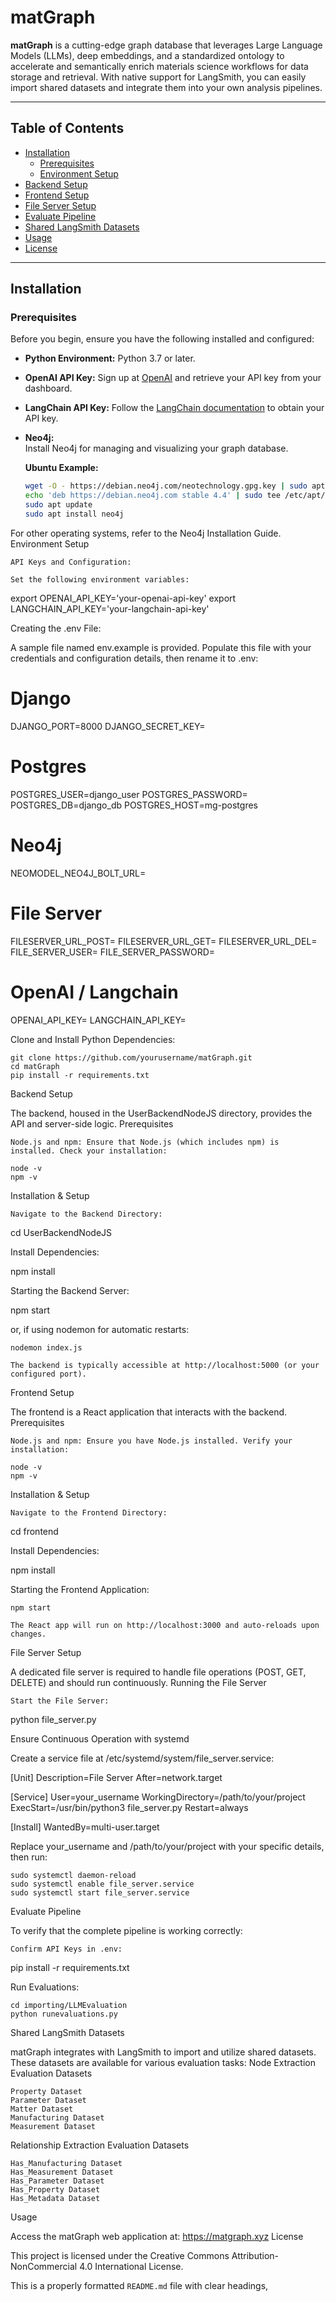 # matGraph

**matGraph** is a cutting-edge graph database that leverages Large Language Models (LLMs), deep embeddings, and a standardized ontology to accelerate and semantically enrich materials science workflows for data storage and retrieval. With native support for LangSmith, you can easily import shared datasets and integrate them into your own analysis pipelines.

---

## Table of Contents

- [Installation](#installation)
   - [Prerequisites](#prerequisites)
   - [Environment Setup](#environment-setup)
- [Backend Setup](#backend-setup)
- [Frontend Setup](#frontend-setup)
- [File Server Setup](#file-server-setup)
- [Evaluate Pipeline](#evaluate-pipeline)
- [Shared LangSmith Datasets](#shared-langsmith-datasets)
- [Usage](#usage)
- [License](#license)

---

## Installation

### Prerequisites

Before you begin, ensure you have the following installed and configured:

- **Python Environment:** Python 3.7 or later.
- **OpenAI API Key:** Sign up at [OpenAI](https://openai.com/) and retrieve your API key from your dashboard.
- **LangChain API Key:** Follow the [LangChain documentation](https://python.langchain.com/) to obtain your API key.
- **Neo4j:**  
  Install Neo4j for managing and visualizing your graph database.

  **Ubuntu Example:**
  ```bash
  wget -O - https://debian.neo4j.com/neotechnology.gpg.key | sudo apt-key add -
  echo 'deb https://debian.neo4j.com stable 4.4' | sudo tee /etc/apt/sources.list.d/neo4j.list
  sudo apt update
  sudo apt install neo4j

For other operating systems, refer to the Neo4j Installation Guide.
Environment Setup

    API Keys and Configuration:

    Set the following environment variables:

export OPENAI_API_KEY='your-openai-api-key'
export LANGCHAIN_API_KEY='your-langchain-api-key'

Creating the .env File:

A sample file named env.example is provided. Populate this file with your credentials and configuration details, then rename it to .env:

# Django
DJANGO_PORT=8000
DJANGO_SECRET_KEY=

# Postgres
POSTGRES_USER=django_user
POSTGRES_PASSWORD=
POSTGRES_DB=django_db
POSTGRES_HOST=mg-postgres

# Neo4j
NEOMODEL_NEO4J_BOLT_URL=

# File Server
FILESERVER_URL_POST=
FILESERVER_URL_GET=
FILESERVER_URL_DEL=
FILE_SERVER_USER=
FILE_SERVER_PASSWORD=

# OpenAI / Langchain
OPENAI_API_KEY=
LANGCHAIN_API_KEY=

Clone and Install Python Dependencies:

    git clone https://github.com/yourusername/matGraph.git
    cd matGraph
    pip install -r requirements.txt

Backend Setup

The backend, housed in the UserBackendNodeJS directory, provides the API and server-side logic.
Prerequisites

    Node.js and npm: Ensure that Node.js (which includes npm) is installed. Check your installation:

    node -v
    npm -v

Installation & Setup

    Navigate to the Backend Directory:

cd UserBackendNodeJS

Install Dependencies:

npm install

Starting the Backend Server:

npm start

or, if using nodemon for automatic restarts:

    nodemon index.js

    The backend is typically accessible at http://localhost:5000 (or your configured port).

Frontend Setup

The frontend is a React application that interacts with the backend.
Prerequisites

    Node.js and npm: Ensure you have Node.js installed. Verify your installation:

    node -v
    npm -v

Installation & Setup

    Navigate to the Frontend Directory:

cd frontend

Install Dependencies:

npm install

Starting the Frontend Application:

    npm start

    The React app will run on http://localhost:3000 and auto-reloads upon changes.

File Server Setup

A dedicated file server is required to handle file operations (POST, GET, DELETE) and should run continuously.
Running the File Server

    Start the File Server:

python file_server.py

Ensure Continuous Operation with systemd

Create a service file at /etc/systemd/system/file_server.service:

[Unit]
Description=File Server
After=network.target

[Service]
User=your_username
WorkingDirectory=/path/to/your/project
ExecStart=/usr/bin/python3 file_server.py
Restart=always

[Install]
WantedBy=multi-user.target

Replace your_username and /path/to/your/project with your specific details, then run:

    sudo systemctl daemon-reload
    sudo systemctl enable file_server.service
    sudo systemctl start file_server.service

Evaluate Pipeline

To verify that the complete pipeline is working correctly:

    Confirm API Keys in .env:

pip install -r requirements.txt

Run Evaluations:

    cd importing/LLMEvaluation
    python runevaluations.py

Shared LangSmith Datasets

matGraph integrates with LangSmith to import and utilize shared datasets. These datasets are available for various evaluation tasks:
Node Extraction Evaluation Datasets

    Property Dataset
    Parameter Dataset
    Matter Dataset
    Manufacturing Dataset
    Measurement Dataset

Relationship Extraction Evaluation Datasets

    Has_Manufacturing Dataset
    Has_Measurement Dataset
    Has_Parameter Dataset
    Has_Property Dataset
    Has_Metadata Dataset

Usage

Access the matGraph web application at: https://matgraph.xyz
License

This project is licensed under the Creative Commons Attribution-NonCommercial 4.0 International License.


This is a properly formatted `README.md` file with clear headings,